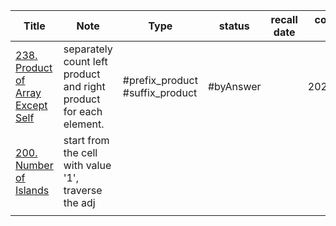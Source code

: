 

| Title                                                                                            | Note                                                              | Type                            | status    | recall date | complete date |
| ------------------------------------------------------------------------------------------------ | ----------------------------------------------------------------- | ------------------------------- | --------- | ----------- | ------------- |
| [238. Product of Array Except Self](https://leetcode.com/problems/product-of-array-except-self/) | separately count left product and right product for each element. | #prefix_product #suffix_product | #byAnswer |             | 2024/10/28    |
| [200. Number of Islands](https://leetcode.com/problems/number-of-islands/)                       | start from the cell with value '1', traverse the adj              |                                 |           |             |               |
|                                                                                                  |                                                                   |                                 |           |             |               |
